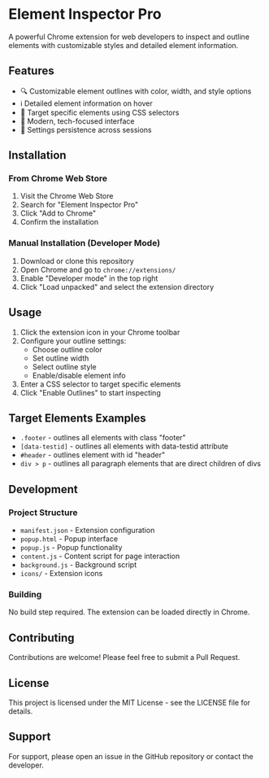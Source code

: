 # Element Inspector Pro

A powerful Chrome extension for web developers to inspect and outline elements with customizable styles and detailed element information.

## Features

- 🔍 Customizable element outlines with color, width, and style options
- ℹ️ Detailed element information on hover
- 🎯 Target specific elements using CSS selectors
- 🎨 Modern, tech-focused interface
- 💾 Settings persistence across sessions

## Installation

### From Chrome Web Store

1. Visit the Chrome Web Store
2. Search for "Element Inspector Pro"
3. Click "Add to Chrome"
4. Confirm the installation

### Manual Installation (Developer Mode)

1. Download or clone this repository
2. Open Chrome and go to `chrome://extensions/`
3. Enable "Developer mode" in the top right
4. Click "Load unpacked" and select the extension directory

## Usage

1. Click the extension icon in your Chrome toolbar
2. Configure your outline settings:
   - Choose outline color
   - Set outline width
   - Select outline style
   - Enable/disable element info
3. Enter a CSS selector to target specific elements
4. Click "Enable Outlines" to start inspecting

## Target Elements Examples

- `.footer` - outlines all elements with class "footer"
- `[data-testid]` - outlines all elements with data-testid attribute
- `#header` - outlines element with id "header"
- `div > p` - outlines all paragraph elements that are direct children of divs

## Development

### Project Structure

- `manifest.json` - Extension configuration
- `popup.html` - Popup interface
- `popup.js` - Popup functionality
- `content.js` - Content script for page interaction
- `background.js` - Background script
- `icons/` - Extension icons

### Building

No build step required. The extension can be loaded directly in Chrome.

## Contributing

Contributions are welcome! Please feel free to submit a Pull Request.

## License

This project is licensed under the MIT License - see the LICENSE file for details.

## Support

For support, please open an issue in the GitHub repository or contact the developer.
